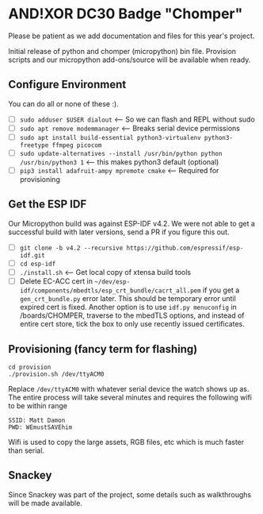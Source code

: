 # AND!XOR DC30 Badge "Chomper"

Please be patient as we add documentation and files for this year's project.

Initial release of python and chomper (micropython) bin file. Provision scripts and our micropython add-ons/source will be available when ready.

## Configure Environment ##

You can do all or none of these :). 

- [ ] `sudo adduser $USER dialout` <-- So we can flash and REPL without sudo
- [ ] `sudo apt remove modemmanager` <-- Breaks serial device permissions
- [ ] `sudo apt install build-essential python3-virtualenv python3-freetype ffmpeg picocom` 
- [ ] `sudo update-alternatives --install /usr/bin/python python /usr/bin/python3 1` <-- this makes python3 default (optional)
- [ ] `pip3 install adafruit-ampy mpremote cmake` <-- Required for provisioning

## Get the ESP IDF ##

Our Micropython build was against ESP-IDF v4.2. We were not able to get a successful build with later versions, send a PR if you figure this out.

- [ ] `git clone -b v4.2 --recursive https://github.com/espressif/esp-idf.git`
- [ ] `cd esp-idf`
- [ ] `./install.sh` <-- Get local copy of xtensa build tools
- [ ] Delete EC-ACC cert in `~/dev/esp-idf/components/mbedtls/esp_crt_bundle/cacrt_all.pem` if you get a `gen_crt_bundle.py` error later. This should be temporary error until expired cert is fixed. Another option is to use `idf.py menuconfig` in /boards/CHOMPER, traverse to the mbedTLS options, and instead of entire cert store, tick the box to only use recently issued certificates.

## Provisioning (fancy term for flashing) ##

```
cd provision
./provision.sh /dev/ttyACM0
```

Replace `/dev/ttyACM0` with whatever serial device the watch shows up as. The entire process will take several minutes and requires the following wifi to be within range

```
SSID: Matt Damon
PWD: WEmustSAVEhim
```

Wifi is used to copy the large assets, RGB files, etc which is much faster than serial.

## Snackey ##

Since Snackey was part of the project, some details such as walkthroughs will be made available.
